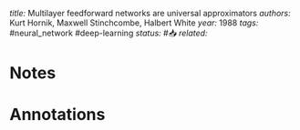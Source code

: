 *title:* Multilayer feedforward networks are universal approximators
*authors:* Kurt Hornik, Maxwell Stinchcombe, Halbert White
*year:* 1988
*tags:* #neural_network #deep-learning 
*status:* #📥
*related:*

# Notes 

# Annotations